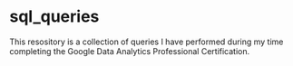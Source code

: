 # sql_queries
This resository is a collection of queries I have performed during my time completing the Google Data Analytics Professional Certification. 
